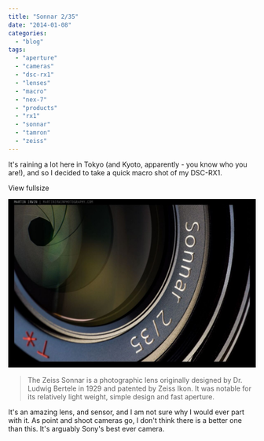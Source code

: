 ```yaml
---
title: "Sonnar 2/35"
date: "2014-01-08"
categories: 
  - "blog"
tags: 
  - "aperture"
  - "cameras"
  - "dsc-rx1"
  - "lenses"
  - "macro"
  - "nex-7"
  - "products"
  - "rx1"
  - "sonnar"
  - "tamron"
  - "zeiss"
---
```


It's raining a lot here in Tokyo (and Kyoto, apparently - you know who you are!), and so I decided to take a quick macro shot of my DSC-RX1.

View fullsize

![](/assets/images/5efb7-image-asset.jpeg)

>   
> The Zeiss Sonnar is a photographic lens originally designed by Dr. Ludwig Bertele in 1929 and patented by Zeiss Ikon. It was notable for its relatively light weight, simple design and fast aperture.

It's an amazing lens, and sensor, and I am not sure why I would ever part with it. As point and shoot cameras go, I don't think there is a better one than this. It's arguably Sony's best ever camera.

